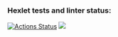 ### Hexlet tests and linter status:
[![Actions Status](https://github.com/volhash0497/frontend-project-44/actions/workflows/hexlet-check.yml/badge.svg)](https://github.com/volhash0497/frontend-project-44/actions)
<a href="https://codeclimate.com/github/volhash0497/frontend-project-44/maintainability"><img src="https://api.codeclimate.com/v1/badges/4873fc34114842fecb01/maintainability" /></a>
